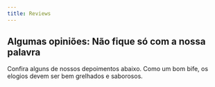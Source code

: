 ```yaml
---
title: Reviews
---
```


## Algumas opiniões: Não fique só com a nossa palavra

Confira alguns de nossos depoimentos abaixo. Como um bom bife, os elogios devem ser bem grelhados e saborosos.
